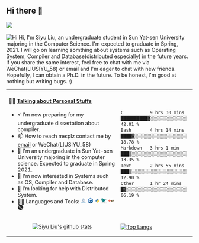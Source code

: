 


<!--
**liusy58/liusy58** is a ✨ _special_ ✨ repository because its `README.md` (this file) appears on your GitHub profile.

Here are some ideas to get you started:

- 🔭 I’m currently working on ...
- 🌱 I’m currently learning ...
- 👯 I’m looking to collaborate on ...
- 🤔 I’m looking for help with ...
- 💬 Ask me about ...
- 📫 How to reach me: ...
- 😄 Pronouns: ...
- ⚡ Fun fact: ...
-->
<!--
![](https://komarev.com/ghpvc/?username=liusy58&color=brightgreen&label=PROFILE+VIEWS)




- 🔭 I’m currently working on my .
- 📫 How to reach me:plz contact me by [email](liusy58@,ail2.sysu.edu.cn) or WeChat(LIUSIYU_58)
- 🏫 I'm an undergraduate in Sun-Yat-sen University majoring in the computer science. Expected to graduate in Spring 2021.
- 👯 I'm now interested in System such as OS, Compiler and Database. 
- 🤔 I’m looking for help with Database System.
-->

## Hi there 👋
![](https://komarev.com/ghpvc/?username=liusy58&color=brightgreen&label=PROFILE+VIEWS)


<img height="25" src='https://qpluspicture.oss-cn-beijing.aliyuncs.com/6LjjQA/Hi.gif' alt='Hi' width="24"/> Hi, I'm Siyu Liu, an undergraduate student in Sun Yat-sen University majoring in the Computer Science. I'm expected to graduate in Spring, 2021. I will go on learning somthing about systems such as Operating System, Compiler and Database(distributed especially) in the future years. If you share the same interest, feel free to chat with me via WeChat(LIUSIYU_58) or email and I'm eager to chat with new friends. Hopefully, I can obtain a Ph.D. in the future. To be honest, I'm good at nothing but writing bugs. :)
<p></p>


<table align="center">
<tr>
<td valign="top" width="60%">

#### 🏋️‍♀️ <a href="https://github.com/liusy58" target="_blank">Talking about Personal Stuffs</a>
<!-- recent_releases starts -->

- ⚡  I'm now preparing for my undergraduate dissertation about compiler. 
- 📫 How to reach me:plz contact me by [email](liusy58@mail2.sysu.edu.cn) or WeChat(LIUSIYU_58)
- 🏫 I'm an undergraduate in Sun Yat-sen University majoring in the computer science. Expected to graduate in Spring 2021.
- 👯 I'm now interested in Systems such as OS, Compiler and Database. 
- 🤔 I’m looking for help with Distributed System.
- 🏊‍♂️ Languages and Tools: 
<code><img height="15" src="https://raw.githubusercontent.com/github/explore/80688e429a7d4ef2fca1e82350fe8e3517d3494d/topics/c/c.png"></code>
<code><img height="15" src="https://raw.githubusercontent.com/github/explore/80688e429a7d4ef2fca1e82350fe8e3517d3494d/topics/cpp/cpp.png"></code>
<code><img height="15" src="https://raw.githubusercontent.com/github/explore/80688e429a7d4ef2fca1e82350fe8e3517d3494d/topics/python/python.png"></code>
<code><img height="15" src="https://raw.githubusercontent.com/github/explore/80688e429a7d4ef2fca1e82350fe8e3517d3494d/topics/latex/latex.png"></code>
<code><img height="15" src="https://raw.githubusercontent.com/github/explore/80688e429a7d4ef2fca1e82350fe8e3517d3494d/topics/git/git.png"></code>
<code><img height="15" src="https://raw.githubusercontent.com/github/explore/80688e429a7d4ef2fca1e82350fe8e3517d3494d/topics/terminal/terminal.png"></code>
<!-- recent_releases ends -->
</td>
<td>
 
<!--START_SECTION:waka-->
```text
C          9 hrs 30 mins   ██████████▓░░░░░░░░░░░░░░   42.01 % 
Bash       4 hrs 14 mins   ████▓░░░░░░░░░░░░░░░░░░░░   18.78 % 
Markdown   3 hrs 1 min     ███▒░░░░░░░░░░░░░░░░░░░░░   13.35 % 
Text       2 hrs 55 mins   ███▒░░░░░░░░░░░░░░░░░░░░░   12.90 % 
Other      1 hr 24 mins    █▓░░░░░░░░░░░░░░░░░░░░░░░   06.19 % 
```
<!--END_SECTION:waka-->
 
</td>
</tr>
<tr>
<td>
<p align="center"><a href="https://github.com/liusy58"><img src="https://github-readme-stats.vercel.app/api?username=liusy58&hide_border=true&show_icons=true" alt="Siyu Liu's github stats"></a></p>

</td>
<td>
<!--
#### 🤗 My social accounts
 <strong><a href="https://liusy58.github.io">Blog</a></strong> <strong><a href="https://www.zhihu.com/people/liu-si-yu-51-23-99">Zhihu</a></strong>
-->
<a href="https://github.com/liusy58">
<!--   <img src="https://github-readme-stats.vercel.app/api/top-langs/?username=monkey2000" /> -->
  <img align="center" alt="Top Langs" src="https://github-readme-stats.vercel.app/api/top-langs/?username=liusy58" />
</a>
</td>
</tr>
</table>




